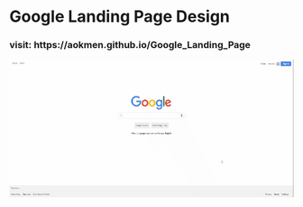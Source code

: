 # Google Landing Page Design

<h3>visit: https://aokmen.github.io/Google_Landing_Page</h3>
<img alt="alt_text" src="./assets/chrome-capture-2023-4-5.gif"/>
